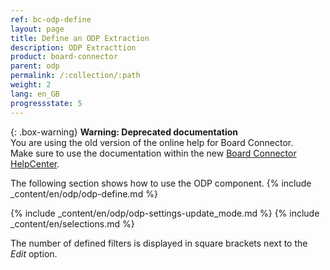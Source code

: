 ```yaml
---
ref: bc-odp-define
layout: page
title: Define an ODP Extraction
description: ODP Extracttion
product: board-connector
parent: odp
permalink: /:collection/:path
weight: 2
lang: en_GB
progressstate: 5
---
```


{: .box-warning}
**Warning: Deprecated documentation** <br>
You are using the old version of the online help for Board Connector.<br>
Make sure to use the documentation within the new [Board Connector HelpCenter](https://helpcenter.theobald-software.com/board-connector/documentation/introduction/).

The following section shows how to use the ODP component.
{% include _content/en/odp/odp-define.md %}

{% include _content/en/odp/odp-settings-update_mode.md %} 
{% include _content/en/selections.md %}

The number of defined filters is displayed in square brackets next to the *Edit* option.